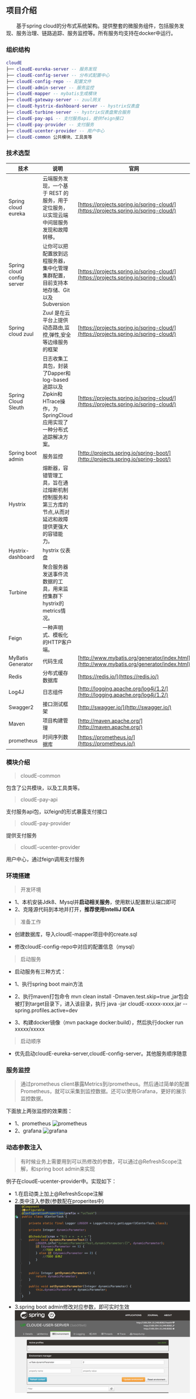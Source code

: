 ## 项目介绍

　　基于spring cloud的分布式系统架构。提供整套的微服务组件，包括服务发现、服务治理、链路追踪、服务监控等。所有服务均支持在docker中运行。


### 组织结构

``` lua
cloudE
├── cloudE-eureka-server -- 服务发现
├── cloudE-config-server -- 分布式配置中心
├── cloudE-config-repo -- 配置文件
├── cloudE-admin-server -- 服务监控
├── cloudE-mapper -- mybatis生成模块
├── cloudE-gateway-server -- zuul网关
├── cloudE-hystrix-dashboard-server -- hystrix仪表盘
├── cloudE-turbine-server -- hystrix仪表盘聚合服务
├── cloudE-pay-api -- 支付服务api，提供feign接口
├── cloudE-pay-provider -- 支付服务
├── cloudE-ucenter-provider -- 用户中心
├── cloudE-common 公共模块、工具类等
```

### 技术选型

技术 | 说明 | 官网
----|------|----
Spring cloud eureka | 云端服务发现，一个基于 REST 的服务，用于定位服务，以实现云端中间层服务发现和故障转移。 | [https://projects.spring.io/spring-cloud/](https://projects.spring.io/spring-cloud/)
Spring cloud config server | 让你可以把配置放到远程服务器，集中化管理集群配置，目前支持本地存储、Git以及Subversion  | [https://projects.spring.io/spring-cloud/](https://projects.spring.io/spring-cloud/)
Spring cloud zuul | Zuul 是在云平台上提供动态路由,监控,弹性,安全等边缘服务的框架  | [https://projects.spring.io/spring-cloud/](https://projects.spring.io/spring-cloud/)
Spring Cloud Sleuth | 日志收集工具包，封装了Dapper和log-based追踪以及Zipkin和HTrace操作，为SpringCloud应用实现了一种分布式追踪解决方案。 | [https://projects.spring.io/spring-cloud/](https://projects.spring.io/spring-cloud/)
Spring boot admin | 服务监控  | [http://projects.spring.io/spring-boot/](http://projects.spring.io/spring-boot/)
Hystrix | 熔断器，容错管理工具，旨在通过熔断机制控制服务和第三方库的节点,从而对延迟和故障提供更强大的容错能力。 | 
Hystrix-dashboard | hystrix 仪表盘 
Turbine | 聚合服务器发送事件流数据的工具，用来监控集群下hystrix的metrics情况。
Feign | 一种声明式、模板化的HTTP客户端。
MyBatis Generator | 代码生成  | [http://www.mybatis.org/generator/index.html](http://www.mybatis.org/generator/index.html)
Redis | 分布式缓存数据库  | [https://redis.io/](https://redis.io/)
Log4J | 日志组件  | [http://logging.apache.org/log4j/1.2/](http://logging.apache.org/log4j/1.2/)
Swagger2 | 接口测试框架  | [http://swagger.io/](http://swagger.io/)
Maven | 项目构建管理  | [http://maven.apache.org/](http://maven.apache.org/)
prometheus | 时间序列数据库 | [https://prometheus.io/](https://prometheus.io/)

### 模块介绍

> cloudE-common

包含了公共模块，以及工具类等。

> cloudE-pay-api

支付服务api包，以feign的形式暴露支付接口

> cloudE-pay-provider

提供支付服务

> cloudE-ucenter-provider

用户中心，通过feign调用支付服务


### 环境搭建

> 开发环境

- 1、本机安装Jdk8、Mysql并**启动相关服务**，使用默认配置默认端口即可
- 2、克隆源代码到本地并打开，**推荐使用IntelliJ IDEA**

> 准备工作

- 创建数据库，导入cloudE-mapper项目中的create.sql

- 修改cloudE-config-repo中对应的配置信息（mysql）

> 启动服务

- 启动服务有三种方式：

- 1、执行spring boot main方法

- 2、执行maven打包命令 mvn clean install -Dmaven.test.skip=true ,jar包会被打到target目录下，进入该目录，执行 java -jar cloudE-xxxxx-xxxx.jar --spring.profiles.active=dev

- 3、构建docker镜像（mvn package docker:build），然后执行docker run xxxxx/xxxxx

> 启动顺序

- 优先启动cloudE-eureka-server,cloudE-config-server。其他服务顺序随意


### 服务监控

>  通过prometheus client暴露Metrics到/prometheus。然后通过简单的配置Prometheus，就可以采集到监控数据。还可以使用Grafana，更好的展示监控数据。
  
  下面放上两张监控的效果图：
- 1、prometheus
![prometheus](project-bootstrap/prometheus.png)
- 2、grafana
![grafana](project-bootstrap/grafana.png)


### 动态参数注入

>  有时候业务上需要用到可以热修改的参数，可以通过@RefreshScope注解，和spring boot admin来实现
    
   例子在cloudE-ucenter-provider中。实现如下：
- 1.在启动类上加上@RefreshScope注解
- 2.类中注入参数(参数配在properites中)
![ucenterTask](project-bootstrap/ucenterTask.png)
- 3.spring boot admin修改对应参数，即可实时生效
![spring-boot-admin](project-bootstrap/spring-boot-admin.png)





    



